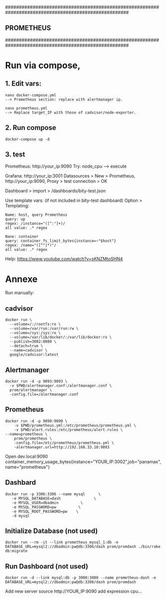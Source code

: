 #####################################################################################################
## PROMETHEUS
#####################################################################################################

# Run via compose, 

## 1. Edit vars:

    nano docker-compose.yml
    --> Prometheus section: replace with alertmanager ip.

    nano prometheus.yml
    --> Replace target_IP with those of cadvisor/node-exporter.

## 2. Run compose

    docker-compose up -d

## 3. test

Prometheus: http://your_ip:9090
Try: node_cpu  --> execute

Grafana: http://your_ip:3001
Datasources > New > Prometheus, http://your_ip:9090, Proxy > test connection > OK

Dashboard > import > /dashboards/bity-test.json

Use template vars: (if not included in bity-test dashboard)
Option > Templating: 

```
Name: host, query Prometheus
query: up
regex: /instance="([^:"]+)/
all value: .* regex

Nane: container
query: container_fs_limit_bytes{instance=~"$host"}
regex: /name="([^"]*)"/
all value: .* regex
```



Help: https://www.youtube.com/watch?v=sKNZMtoSHN4








# Annexe

Run manually:

## cadvisor

    docker run \
      --volume=/:/rootfs:ro \
      --volume=/var/run:/var/run:rw \
      --volume=/sys:/sys:ro \
      --volume=/var/lib/docker/:/var/lib/docker:ro \
      --publish=3002:8080 \
      --detach=true \
      --name=cadvisor \
      google/cadvisor:latest

## Alertmanager

    docker run -d -p 9093:9093 \
      -v $PWD/alertmanager.conf:/alertmanager.conf \
      prom/alertmanager \
      -config.file=/alertmanager.conf
  
## Prometheus
    
    docker run -d -p 9090:9090 \
        -v $PWD/prometheus.yml:/etc/prometheus/prometheus.yml \
        -v $PWD/alert.rules:/etc/prometheus/alert.rules \
	--name=prometheus \
        prom/prometheus \
        -config.file=/etc/prometheus/prometheus.yml \
        -alertmanager.url=http://192.168.33.10:9093
  
Open dev.local:9090
container_memory_usage_bytes{instance="YOUR_IP:3002",job="panamax",name="prometheus"}


## Dashbard

    docker run -p 3306:3306 --name mysql      \
       -e MYSQL_DATABASE=dash               \
       -e MYSQL_USER=dbadmin          \
       -e MYSQL_PASSWORD=pw          \
       -e MYSQL_ROOT_PASSWORD=pw	\
       -d mysql

## Initialize Database (not used)

    docker run --rm -it --link prometheus_mysql_1:db -e DATABASE_URL=mysql2://dbadmin:pw@db:3306/dash prom/promdash ./bin/rake db:migrate
   
## Run Dashboard (not used)

    docker run -d --link mysql:db -p 3000:3000 --name prometheus-dash -e DATABASE_URL=mysql2://dbadmin:pw@db:3306/dash prom/promdash

Add new server source http://YOUR_IP:9090
add expression cpu...
